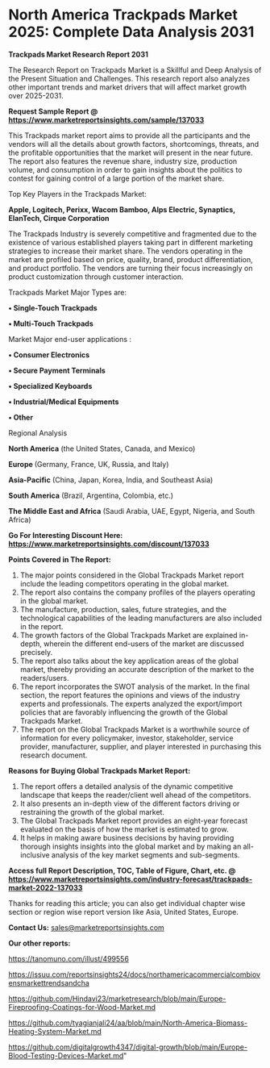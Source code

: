 # North America Trackpads Market 2025: Complete Data Analysis 2031

<strong>Trackpads Market Research Report 2031</strong>

The Research Report on Trackpads Market is a Skillful and Deep Analysis of the Present Situation and Challenges. This research report also analyzes other important trends and market drivers that will affect market growth over 2025-2031.

<strong>Request Sample Report @ <a href=https://www.marketreportsinsights.com/sample/137033>https://www.marketreportsinsights.com/sample/137033</a></strong>

This Trackpads market report aims to provide all the participants and the vendors will all the details about growth factors, shortcomings, threats, and the profitable opportunities that the market will present in the near future. The report also features the revenue share, industry size, production volume, and consumption in order to gain insights about the politics to contest for gaining control of a large portion of the market share.

Top Key Players in the Trackpads Market:

<strong>Apple, Logitech, Perixx, Wacom Bamboo, Alps Electric, Synaptics, ElanTech, Cirque Corporation</strong>

The Trackpads Industry is severely competitive and fragmented due to the existence of various established players taking part in different marketing strategies to increase their market share. The vendors operating in the market are profiled based on price, quality, brand, product differentiation, and product portfolio. The vendors are turning their focus increasingly on product customization through customer interaction.

Trackpads Market Major Types are:

<strong>• Single-Touch Trackpads

• Multi-Touch Trackpads</strong>

Market Major end-user applications :

<strong>• Consumer Electronics

• Secure Payment Terminals

• Specialized Keyboards

• Industrial/Medical Equipments

• Other</strong>

Regional Analysis

</u><strong><b>North America</b></strong> (the United States, Canada, and Mexico)

<strong><b>Europe </b></strong>(Germany, France, UK, Russia, and Italy)

<strong><b>Asia-Pacific</b></strong> (China, Japan, Korea, India, and Southeast Asia)

<strong><b>South America</b></strong> (Brazil, Argentina, Colombia, etc.)

<strong><b>The Middle East and Africa</b></strong> (Saudi Arabia, UAE, Egypt, Nigeria, and South Africa)

<strong>Go For Interesting Discount Here: <a href=https://www.marketreportsinsights.com/discount/137033>https://www.marketreportsinsights.com/discount/137033</a></strong>

<strong>Points Covered in The Report:</strong>
<ol>
  <li>The major points considered in the Global Trackpads Market report include the leading competitors operating in the global market.</li>
  <li>The report also contains the company profiles of the players operating in the global market.</li>
  <li>The manufacture, production, sales, future strategies, and the technological capabilities of the leading manufacturers are also included in the report.</li>
  <li>The growth factors of the Global Trackpads Market are explained in-depth, wherein the different end-users of the market are discussed precisely.</li>
  <li>The report also talks about the key application areas of the global market, thereby providing an accurate description of the market to the readers/users.</li>
  <li>The report incorporates the SWOT analysis of the market. In the final section, the report features the opinions and views of the industry experts and professionals. The experts analyzed the export/import policies that are favorably influencing the growth of the Global Trackpads Market.</li>
  <li>The report on the Global Trackpads Market is a worthwhile source of information for every policymaker, investor, stakeholder, service provider, manufacturer, supplier, and player interested in purchasing this research document.</li>
</ol>
<strong>Reasons for Buying Global Trackpads Market Report:</strong>

<ol>
  <li>The report offers a detailed analysis of the dynamic competitive landscape that keeps the reader/client well ahead of the competitors.</li>
  <li>It also presents an in-depth view of the different factors driving or restraining the growth of the global market.</li>
  <li>The Global Trackpads Market report provides an eight-year forecast evaluated on the basis of how the market is estimated to grow.</li>
  <li>It helps in making aware business decisions by having providing thorough insights insights into the global market and by making an all-inclusive analysis of the key market segments and sub-segments.</li>
</ol>
<strong>Access full Report Description, TOC, Table of Figure, Chart, etc. @ <a href=https://www.marketreportsinsights.com/industry-forecast/trackpads-market-2022-137033>https://www.marketreportsinsights.com/industry-forecast/trackpads-market-2022-137033</a></strong>


Thanks for reading this article; you can also get individual chapter wise section or region wise report version like Asia, United States, Europe.

<strong>Contact Us:</strong>
sales@marketreportsinsights.com

<strong>Our other reports:</strong>

<a href=https://tanomuno.com/illust/499556>https://tanomuno.com/illust/499556</a>

<a href=https://issuu.com/reportsinsights24/docs/northamericacommercialcombiovensmarkettrendsandcha>https://issuu.com/reportsinsights24/docs/northamericacommercialcombiovensmarkettrendsandcha</a>

<a href=https://github.com/Hindavi23/marketresearch/blob/main/Europe-Fireproofing-Coatings-for-Wood-Market.md>https://github.com/Hindavi23/marketresearch/blob/main/Europe-Fireproofing-Coatings-for-Wood-Market.md</a>

<a href=https://github.com/tyagianjali24/aa/blob/main/North-America-Biomass-Heating-System-Market.md>https://github.com/tyagianjali24/aa/blob/main/North-America-Biomass-Heating-System-Market.md</a>

<a href=https://github.com/digitalgrowth4347/digital-growth/blob/main/Europe-Blood-Testing-Devices-Market.md>https://github.com/digitalgrowth4347/digital-growth/blob/main/Europe-Blood-Testing-Devices-Market.md</a>"
